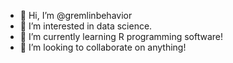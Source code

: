 - 👋 Hi, I’m @gremlinbehavior
- 👀 I’m interested in data science.
- 🌱 I’m currently learning R programming software!
- 💞️ I’m looking to collaborate on anything!

<!---
gremlinbehavior/gremlinbehavior is a ✨ special ✨ repository because its `README.md` (this file) appears on your GitHub profile.
You can click the Preview link to take a look at your changes.
--->
